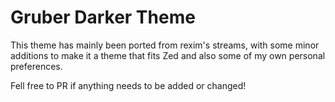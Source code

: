# Gruber Darker Theme

This theme has mainly been ported from rexim's streams, with some
minor additions to make it a theme that fits Zed and also some of my
own personal preferences.

Fell free to PR if anything needs to be added or changed!

